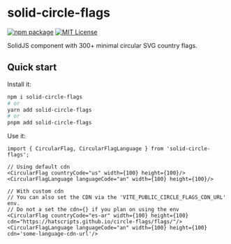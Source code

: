 # solid-circle-flags

[![npm package](https://img.shields.io/npm/v/posthog-js?style=flat-square)](https://www.npmjs.com/package/posthog-js)
[![MIT License](https://img.shields.io/badge/License-MIT-red.svg?style=flat-square)](https://opensource.org/licenses/MIT)

SolidJS component with 300+ minimal circular SVG country flags.

## Quick start

Install it:

```bash
npm i solid-circle-flags
# or
yarn add solid-circle-flags
# or
pnpm add solid-circle-flags
```

Use it:

```tsx
import { CircularFlag, CircularFlagLanguage } from 'solid-circle-flags';

// Using default cdn
<CircularFlag countryCode="us" width={100} height={100}/>
<CircularFlagLanguage languageCode="an" width={100} height={100}/>

// With custom cdn
// You can also set the CDN via the 'VITE_PUBLIC_CIRCLE_FLAGS_CDN_URL' env.
// Do not a set the cdn={} if you plan on using the env
<CircularFlag countryCode="es-ar" width={100} height={100} cdn="https://hatscripts.github.io/circle-flags/flags/"/>
<CircularFlagLanguage languageCode="an" width={100} height={100} cdn='some-language-cdn-url'/>
```
